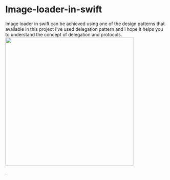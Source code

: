 # Image-loader-in-swift
Image loader in swift can be achieved using one of the design patterns that available in this project i've used delegation pattern and i hope it helps you to understand the concept of delegation and protocols.
<img src="https://imgur.com/NtaZgZ4.gif" width="400"></p>.
